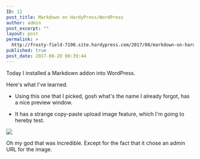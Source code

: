 ```yaml
---
ID: 12
post_title: Markdown on HardyPress/WordPress
author: admin
post_excerpt: ""
layout: post
permalink: >
  http://frosty-field-7190.site.hardypress.com/2017/08/markdown-on-hardypresswordpress/
published: true
post_date: 2017-08-20 00:39:44
---
```

Today I installed a Markdown addon into WordPress.

Here's what I've learned.

- Using this one that I picked, gosh what's the name I already forgot, has a nice preview window.

- It has a strange copy-paste upload image feature, which I'm going to hereby test.

![](https://frosty-field-7190-admin.hardypress.com/wp-content/uploads/2017/08/143b94f934a157ed185f3e7b0978f1dc.png)

Oh my god that was incredible. Except for the fact that it chose an admin URL for the image.